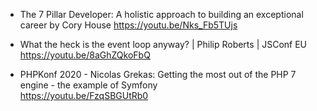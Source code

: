 - The 7 Pillar Developer: A holistic approach to building an exceptional career by Cory House
https://youtu.be/Nks_Fb5TUjs

- What the heck is the event loop anyway? | Philip Roberts | JSConf EU
https://youtu.be/8aGhZQkoFbQ

- PHPKonf 2020 - Nicolas Grekas: Getting the most out of the PHP 7 engine - the example of Symfony  
https://youtu.be/FzqSBGUtRb0
